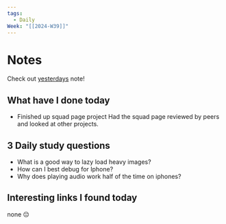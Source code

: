 ```yaml
---
tags:
  - Daily
Week: "[[2024-W39]]"
---
```


# Notes

Check out [yesterdays](2024-09-19) note!

## What have I done today

- Finished up squad page project
  Had the squad page reviewed by peers and looked at other projects.

## 3 Daily study questions

- What is a good way to lazy load heavy images?
- How can I best debug for Iphone?
- Why does playing audio work half of the time on iphones?

## Interesting links I found today

none 😔
